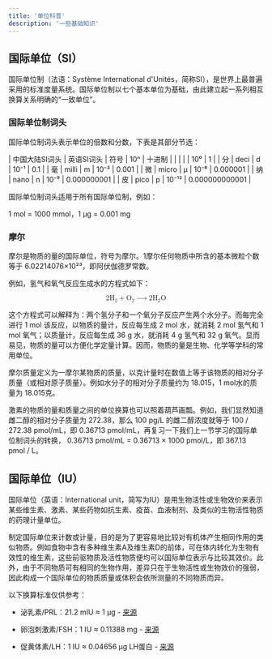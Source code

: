 ```yaml
---
title: '单位科普'
description: '一些基础知识'
---
```


## 国际单位（SI）

国际单位制（法语：Système International d'Unités，简称SI），是世界上最普遍采用的标准度量系统。国际单位制以七个基本单位为基础，由此建立起一系列相互换算关系明确的“一致单位”。

### 国际单位制词头

国际单位制词头表示单位的倍数和分数，下表是其部分节选：

| 中国大陆SI词头 | 英语SI词头 | 符号 | 10ⁿ | 十进制 |
| | | | 10⁰ | 1 |
| 分 | deci | d | 10⁻¹ | 0.1 |
| 毫 | milli | m | 10⁻³ | 0.001 |
| 微 | micro | µ | 10⁻⁶ | 0.000001 |
| 纳 | nano | n | 10⁻⁹ | 0.000000001 |
| 皮 | pico | p | 10⁻¹² | 0.000000000001 |

国际单位制词头适用于所有国际单位制，例如：

1 mol = 1000 mmol，1 µg = 0.001 mg

### 摩尔

摩尔是物质的量的国际单位，符号为摩尔。1摩尔任何物质中所含的基本微粒个数等于 6.02214076×10²³，即阿伏伽德罗常数。

例如，氢气和氧气反应生成水的方程式如下：

<div style="
  position: relative;
  display: flex;
  flex-direction: column;
  ">
  <math xmlns="http://www.w3.org/1998/Math/MathML" alttext="{\displaystyle {\ce {2H2 + O2 -> 2H2O}}}">
    <semantics>
      <mrow>
        <mrow>
          <mn>2</mn>
          <mspace width="thinmathspace"></mspace>
          <msubsup>
            <mtext>H</mtext>
            <mrow>
              <mn>2</mn>
            </mrow>
            <mrow>
              <mspace width="0pt" height="0pt" depth=".2em"></mspace>
            </mrow>
          </msubsup>
          <mo>+</mo>
          <msubsup>
            <mtext>O</mtext>
            <mrow>
              <mn>2</mn>
            </mrow>
            <mrow>
              <mspace width="0pt" height="0pt" depth=".2em"></mspace>
            </mrow>
          </msubsup>
          <mo stretchy="false">⟶<!-- ⟶ --></mo>
          <mn>2</mn>
          <mspace width="thinmathspace"></mspace>
          <msubsup>
            <mtext>H</mtext>
            <mrow>
              <mn>2</mn>
            </mrow>
            <mrow class="MJX-TeXAtom-ORD">
              <mspace width="0pt" height="0pt" depth=".2em"></mspace>
            </mrow>
          </msubsup>
          <mtext>O</mtext>
        </mrow>
      </mrow>
      <annotation encoding="application/x-tex">{\displaystyle {\ce {2H2 + O2 -&gt; 2H2O}}}</annotation>
    </semantics>
  </math>
</div>

这个方程式可以解释为：两个氢分子和一个氧分子反应产生两个水分子。而每完全进行 1 mol 该反应，以物质的量计，反应每生成 2 mol 水，就消耗 2 mol 氢气和 1 mol 氧气；以质量计，反应每生成 36 g 水，就消耗 4 g 氢气和 32 g 氧气。显而易见，物质的量可以方便化学定量计算。因而，物质的量是生物、化学等学科的常用单位。

摩尔质量定义为一摩尔某物质的质量，以克计量时在数值上等于该物质的相对分子质量（或相对原子质量）。例如水分子的相对分子质量约为 18.015，1 mol水的质量为 18.015克。

激素的物质的量和质量之间的单位换算也可以照着葫芦画瓢。例如，我们显然知道雌二醇的相对分子质量为 272.38，那么 100 pg/L 的雌二醇浓度就等于 100 / 272.38 pmol/mL，即 0.36713 pmol/mL，再复习一下我们上一节学习的国际单位制词头的转换， 0.36713 pmol/mL = 0.36713 × 1000 pmol/L，即 367.13 pmol / L。

## 国际单位（IU）

国际单位（英语：International unit，简写为IU）是用生物活性或生物效价来表示某些维生素、激素、某些药物如抗生素、疫苗、血液制剂、及类似的生物活性物质的药理计量单位。

制定国际单位来计数或计量，目的是为了更容易地比较对有机体产生相同作用的类似物质。例如食物中含有多种维生素A及维生素D的前体，可在体内转化为生物有效性的维生素，这些前驱物质及活性物质便均可以国际单位表示与比较其效价。此外，由于不同物质可有相同的生物作用，差异只在于生物活性或生物效价的强弱，因此构成一个国际单位的物质质量或体积会依所测量的不同物质而异。

以下换算标准仅供参考：

- 泌乳素/PRL：21.2 mIU ≈ 1 μg - [来源](https://en.wikipedia.org/wiki/Prolactin#Units_and_unit_conversions)

- 卵泡刺激素/FSH：1 IU ≈ 0.11388 mg - [来源](https://en.wikipedia.org/wiki/Follicle-stimulating_hormone#Measurement)

- 促黄体素/LH：1 IU ≈ 0.04656 μg LH蛋白 - [来源](https://en.wikipedia.org/wiki/Luteinizing_hormone#Normal_levels)
